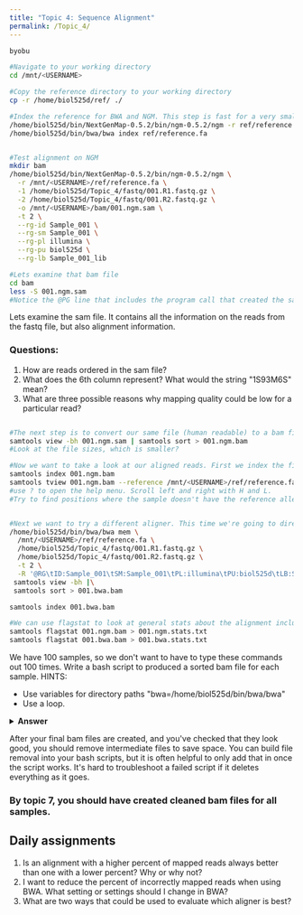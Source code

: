 ```yaml
---
title: "Topic 4: Sequence Alignment"
permalink: /Topic_4/
---
```


```bash
byobu

#Navigate to your working directory
cd /mnt/<USERNAME>

#Copy the reference directory to your working directory
cp -r /home/biol525d/ref/ ./

#Index the reference for BWA and NGM. This step is fast for a very small reference that we're working with but can take an hour with full genomes. 
/home/biol525d/bin/NextGenMap-0.5.2/bin/ngm-0.5.2/ngm -r ref/reference.fa
/home/biol525d/bin/bwa/bwa index ref/reference.fa


#Test alignment on NGM
mkdir bam
/home/biol525d/bin/NextGenMap-0.5.2/bin/ngm-0.5.2/ngm \
  -r /mnt/<USERNAME>/ref/reference.fa \
  -1 /home/biol525d/Topic_4/fastq/001.R1.fastq.gz \
  -2 /home/biol525d/Topic_4/fastq/001.R2.fastq.gz \
  -o /mnt/<USERNAME>/bam/001.ngm.sam \
  -t 2 \
  --rg-id Sample_001 \
  --rg-sm Sample_001 \
  --rg-pl illumina \
  --rg-pu biol525d \
  --rg-lb Sample_001_lib

#Lets examine that bam file
cd bam
less -S 001.ngm.sam
#Notice the @PG line that includes the program call that created the sam file. This is useful for record keeping.

```
Lets examine the sam file. It contains all the information on the reads from the fastq file, but also alignment information. 
### Questions:
1. How are reads ordered in the sam file? 
2. What does the 6th column represent? What would the string "1S93M6S" mean?
3. What are three possible reasons why mapping quality could be low for a particular read?

```bash

#The next step is to convert our same file (human readable) to a bam file (machine readable) and sort reads by their aligned position.
samtools view -bh 001.ngm.sam | samtools sort > 001.ngm.bam 
#Look at the file sizes, which is smaller? 

#Now we want to take a look at our aligned reads. First we index the file, then we use samtools tview.
samtools index 001.ngm.bam 
samtools tview 001.ngm.bam --reference /mnt/<USERNAME>/ref/reference.fa
#use ? to open the help menu. Scroll left and right with H and L. 
#Try to find positions where the sample doesn't have the reference allele. 


#Next we want to try a different aligner. This time we're going to directly pipe our output between programs instead of writing intermediate files
/home/biol525d/bin/bwa/bwa mem \
  /mnt/<USERNAME>/ref/reference.fa \
  /home/biol525d/Topic_4/fastq/001.R1.fastq.gz \
  /home/biol525d/Topic_4/fastq/001.R2.fastq.gz \
  -t 2 \
  -R '@RG\tID:Sample_001\tSM:Sample_001\tPL:illumina\tPU:biol525d\tLB:Sample_001_lib' |\
 samtools view -bh |\
 samtools sort > 001.bwa.bam 

samtools index 001.bwa.bam

#We can use flagstat to look at general stats about the alignment including how many reads aligned. This can help you pick an alignment program.
samtools flagstat 001.ngm.bam > 001.ngm.stats.txt
samtools flagstat 001.bwa.bam > 001.bwa.stats.txt


```
We have 100 samples, so we don't want to have to type these commands out 100 times. Write a bash script to produced a sorted bam file for each sample.
HINTS:
* Use variables for directory paths "bwa=/home/biol525d/bin/bwa/bwa"
* Use a loop.

<details><summary><b>Answer</b></summary><p>

```bash
    #First set up variable names
    bam=/mnt/<USERNAME>/bam
    fastq=/home/biol525d/Topic_4/fastq
   ngm=/home/biol525d/bin/NextGenMap-0.5.2/bin/ngm-0.5.2/ngm
   ref=/mnt/<USERNAME>/ref/reference.fa
   project=biol525d
    #Then get a list of sample names, without suffixes
    ls $fastq | grep R1.fastq.gz | sed s/.R1.fastq.gz//g > $bam/samplelist.txt
    #Then loop through the samples
    while read name
    do
         $ngm \
           -r $ref \
           -1 $fastq/${name}.R1.fastq.gz \
           -2 $fastq/${name}.R2.fastq.gz \
           -o $bam/${name}.ngm.sam \
           --rg-id $name \
           --rg-sm $name \
           --rg-pl illumina \
           --rg-pu $project \
           --rg-lb ${name}_lib \
           -t 1 
         samtools view -bh $bam/${name}.ngm.sam |\
         samtools sort > $bam/${name}.ngm.bam
         samtools index $bam/${name}.ngm.bam

    done < $bam/samplelist.txt
```
</p></details>

After your final bam files are created, and you've checked that they look good, you should remove intermediate files to save space. You can build file removal into your bash scripts, but it is often helpful to only add that in once the script works. It's hard to troubleshoot a failed script if it deletes everything as it goes. 
### By topic 7, you should have created cleaned bam files for all samples.

## Daily assignments
1. Is an alignment with a higher percent of mapped reads always better than one with a lower percent? Why or why not?
2. I want to reduce the percent of incorrectly mapped reads when using BWA. What setting or settings should I change in BWA?
3. What are two ways that could be used to evaluate which aligner is best?


